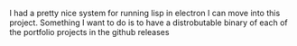 I had a pretty nice system for running lisp in electron I can move into this project. Something I want to do is to have a distrobutable binary of each of the portfolio projects in the github releases

